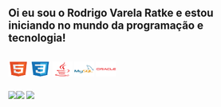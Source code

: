 ## Oi eu sou o Rodrigo Varela Ratke e estou iniciando no mundo da programação e tecnologia!

<div style="display: inline_block"><br>
  <img align="center" alt="HTML" height="30" width="40" src="https://raw.githubusercontent.com/devicons/devicon/master/icons/html5/html5-original.svg">
  <img align="center" alt="CSS" height="30" width="40" src="https://raw.githubusercontent.com/devicons/devicon/master/icons/css3/css3-original.svg">
  <img align="center" alt="JAVA" height="30" width="40" src="https://github.com/devicons/devicon/blob/master/icons/java/java-plain.svg">
 <img align="center" alt="MySQL" height="30" width="40" src="https://github.com/devicons/devicon/blob/master/icons/mysql/mysql-original-wordmark.svg">
 <img align="center" alt="Oracle" height="30" width="40" src="https://github.com/devicons/devicon/blob/master/icons/oracle/oracle-original.svg">
</div>
  
  ##
 
<div> 
  <a href=["https://www.instagram.com/ratke_rodrigo/]" target="_blank"><img src="https://img.shields.io/badge/-Instagram-%23E4405F?style=for-the-badge&logo=instagram&logoColor=white" 
  <a href =["mailto:rodrigoratkee@gmail.com"]><img src="https://img.shields.io/badge/-Gmail-%23333?style=for-the-badge&logo=gmail&logoColor=white" target="_blank"></a>
  <a href=["https://www.linkedin.com/in/rodrigo-varela-ratke-63a92b114"]target="_blank"><img src="https://img.shields.io/badge/-LinkedIn-%230077B5?style=for-the-badge&logo=linkedin&logoColor=white" target="_blank"></a> 
  
</div>
